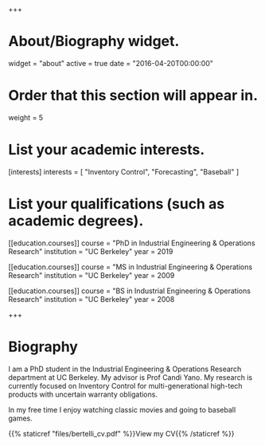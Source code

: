 +++
# About/Biography widget.
widget = "about"
active = true
date = "2016-04-20T00:00:00"

# Order that this section will appear in.
weight = 5

# List your academic interests.
[interests]
  interests = [
    "Inventory Control",
    "Forecasting",
    "Baseball"
  ]

# List your qualifications (such as academic degrees).
[[education.courses]]
  course = "PhD in Industrial Engineering & Operations Research"
  institution = "UC Berkeley"
  year = 2019

[[education.courses]]
  course = "MS in Industrial Engineering & Operations Research"
  institution = "UC Berkeley"
  year = 2009

[[education.courses]]
  course = "BS in Industrial Engineering & Operations Research"
  institution = "UC Berkeley"
  year = 2008
 
+++

# Biography

I am a PhD student in the Industrial Engineering & Operations Research department at UC Berkeley. My advisor is Prof Candi Yano. My research is currently focused on Inventory Control for multi-generational high-tech products with uncertain warranty obligations. 

In my free time I enjoy watching classic movies and going to baseball games. 

{{% staticref "files/bertelli_cv.pdf" %}}View my CV{{% /staticref %}}